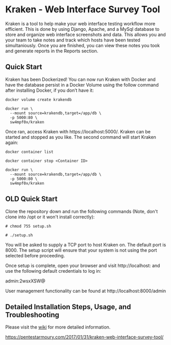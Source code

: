 # Kraken - Web Interface Survey Tool
Kraken is a tool to help make your web interface testing workflow more efficient. This is done by using Django, Apache, and a MySql database to store and organize web interface screenshots and data. This allows you and your team to take notes and track which hosts have been tested simultaniously. Once you are finished, you can view these notes you took and generate reports in the Reports section. 

## Quick Start

Kraken has been Dockerized! You can now run Kraken with Docker and have the database persist in a Docker Volume using the follow command after installing Docker, if you don’t have it:

```
docker volume create krakendb

docker run \
  --mount source=krakendb,target=/app/db \
  -p 5000:80 \
  sw4mpf0x/kraken
```
  
Once ran, access Kraken with https://localhost:5000/. Kraken can be started and stopped as you like. The second command will start Kraken again:

```
docker container list

docker container stop <Container ID>

docker run \
  --mount source=krakendb,target=/app/db \
  -p 5000:80 \
  sw4mpf0x/kraken
```

## OLD Quick Start

Clone the repository down and run the following commands (Note, don't clone into /opt or it won't install correctly):

```# chmod 755 setup.sh```

```# ./setup.sh```

You will be asked to supply a TCP port to host Kraken on. The default port is 8000. The setup script will ensure that your system is not using the port selected before proceeding.

Once setup is complete, open your browser and visit http://localhost:<port> and use the following default credentials to log in:

admin:2wsxXSW@

User management functionality can be found at http://localhost:8000/admin

##  Detailed Installation Steps, Usage, and Troubleshooting

Please visit the [wiki](https://github.com/Sw4mpf0x/Kraken/wiki) for more detailed information. 

https://pentestarmoury.com/2017/01/31/kraken-web-interface-survey-tool/
